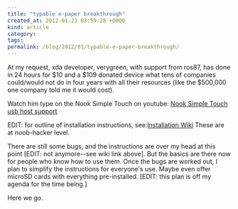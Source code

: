 ```yaml
---
title: "typable e-paper breakthrough"
created_at: 2012-01-23 03:59:28 +0000
kind: article
category: 
tags: 
permalink: /blog/2012/01/typable-e-paper-breakthrough/
---
```


At my request, xda developer, verygreen, with support from ros87, has done in 24 hours for $10 and a $109 donated device what tens of companies could/would not do in four years with all their resources (like the $500,000 one company told me it would cost).

Watch him type on the Nook Simple Touch on youtube:
[Nook Simple Touch usb host support][1]

EDIT: for outline of installation instructions, see:[Installation Wiki][2]
These are at noob-hacker level.



There are still some bugs, and the instructions are over my head at this point [EDIT: not anymore--see wiki link above]. But the basics are there now for people who know how to use them. Once the bugs are worked out, I plan to simplify the instructions for everyone's use. Maybe even offer microSD cards with everything pre-installed. [EDIT: this plan is off my agenda for the time being.]

Here we go.

 

 

   [1]: http://www.youtube.com/watch?v=qU3RpK4LEuk
   [2]: http://forum.xda-developers.com/wiki/BN_Nook_Simple_Touch/USB_host_mode

